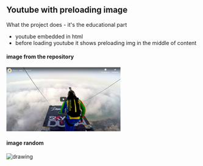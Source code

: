 ## Youtube with preloading image

What the project does - it's the educational part

* youtube embedded in html
* before loading youtube it shows preloading img in the middle of content

#### image from the repository

<img src="skoczek.png" alt="drawing" width="300"/>

#### image random

<img src="https://loremflickr.com/320/240" alt="drawing" width="300" title="some cat"/>







